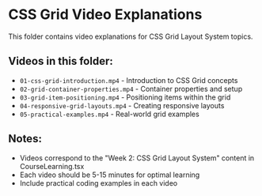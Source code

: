 # CSS Grid Video Explanations

This folder contains video explanations for CSS Grid Layout System topics.

## Videos in this folder:

- `01-css-grid-introduction.mp4` - Introduction to CSS Grid concepts
- `02-grid-container-properties.mp4` - Container properties and setup
- `03-grid-item-positioning.mp4` - Positioning items within the grid
- `04-responsive-grid-layouts.mp4` - Creating responsive layouts
- `05-practical-examples.mp4` - Real-world grid examples

## Notes:

- Videos correspond to the "Week 2: CSS Grid Layout System" content in CourseLearning.tsx
- Each video should be 5-15 minutes for optimal learning
- Include practical coding examples in each video
